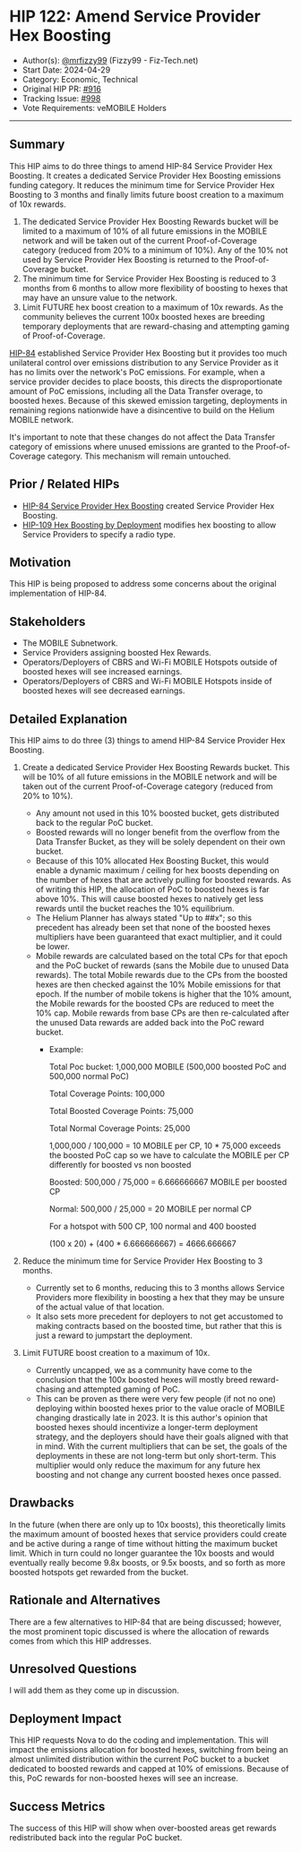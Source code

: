 # HIP 122: Amend Service Provider Hex Boosting

- Author(s): [@mrfizzy99](https://github.com/mrfizzy99) (Fizzy99 - Fiz-Tech.net)
- Start Date: 2024-04-29
- Category: Economic, Technical
- Original HIP PR: [#916](https://github.com/helium/HIP/pull/916)
- Tracking Issue: [#998](https://github.com/helium/HIP/issues/998)
- Vote Requirements: veMOBILE Holders

---

## Summary

This HIP aims to do three things to amend HIP-84 Service Provider Hex Boosting. It creates a dedicated Service Provider Hex Boosting emissions funding category. It reduces the minimum time for Service Provider Hex Boosting to 3 months and finally limits future boost creation to a maximum of 10x rewards.

1. The dedicated Service Provider Hex Boosting Rewards bucket will be limited to a maximum of 10% of all future emissions in the MOBILE network and will be taken out of the current Proof-of-Coverage category (reduced from 20% to a minimum of 10%). Any of the 10% not used by Service Provider Hex Boosting is returned to the Proof-of-Coverage bucket.
2. The minimum time for Service Provider Hex Boosting is reduced to 3 months from 6 months to allow more flexibility of boosting to hexes that may have an unsure value to the network.
3. Limit FUTURE hex boost creation to a maximum of 10x rewards. As the community believes the current 100x boosted hexes are breeding temporary deployments that are reward-chasing and attempting gaming of Proof-of-Coverage.

[HIP-84](./0084-service-provider-hex-boosting.md) established Service Provider Hex Boosting but it provides too much unilateral control over emissions distribution to any Service Provider as it has no limits over the network's PoC emissions. For example, when a service provider decides to place boosts, this directs the disproportionate amount of PoC emissions, including all the Data Transfer overage, to boosted hexes. Because of this skewed emission targeting, deployments in remaining regions nationwide have a disincentive to build on the Helium MOBILE network.

It's important to note that these changes do not affect the Data Transfer category of emissions where unused emissions are granted to the Proof-of-Coverage category. This mechanism will remain untouched.


## Prior / Related HIPs

* [HIP-84 Service Provider Hex Boosting](https://github.com/helium/HIP/blob/main/0084-service-provider-hex-boosting.md) created Service Provider Hex Boosting.
* [HIP-109 Hex Boosting by Deployment](https://github.com/helium/HIP/blob/main/0109-hex-boosting-by-deployment.md) modifies hex boosting to allow Service Providers to specify a radio type.

## Motivation

This HIP is being proposed to address some concerns about the original implementation of HIP-84.

## Stakeholders

- The MOBILE Subnetwork.
- Service Providers assigning boosted Hex Rewards.
- Operators/Deployers of CBRS and Wi-Fi MOBILE Hotspots outside of boosted hexes will see increased earnings.
- Operators/Deployers of CBRS and Wi-Fi MOBILE Hotspots inside of boosted hexes will see decreased earnings.

## Detailed Explanation

This HIP aims to do three (3) things to amend HIP-84 Service Provider Hex Boosting.

1. Create a dedicated Service Provider Hex Boosting Rewards bucket. This will be 10% of all future emissions in the MOBILE network and will be taken out of the current Proof-of-Coverage category (reduced from 20% to 10%).
   - Any amount not used in this 10% boosted bucket, gets distributed back to the regular PoC bucket.
   - Boosted rewards will no longer benefit from the overflow from the Data Transfer Bucket, as they will be solely dependent on their own bucket.
   - Because of this 10% allocated Hex Boosting Bucket, this would enable a dynamic maximum / ceiling for hex boosts depending on the number of hexes that are actively pulling for boosted rewards. As of writing this HIP, the allocation of PoC to boosted hexes is far above 10%. This will cause boosted hexes to natively get less rewards until the bucket reaches the 10% equilibrium.
   - The Helium Planner has always stated "Up to ##x"; so this precedent has already been set that none of the boosted hexes multipliers have been guaranteed that exact multiplier, and it could be lower.
   - Mobile rewards are calculated based on the total CPs for that epoch and the PoC bucket of rewards (sans the Mobile due to unused Data rewards). The total Mobile rewards due to the CPs from the boosted hexes are then checked against the 10% Mobile emissions for that epoch. If the number of mobile tokens is higher that the 10% amount, the Mobile rewards for the boosted CPs are reduced  to meet the 10% cap. Mobile rewards from base CPs are then re-calculated after the unused Data rewards are added back into the PoC reward bucket.
      - Example:

         Total Poc bucket: 1,000,000 MOBILE  (500,000 boosted PoC and 500,000 normal PoC)
   
         Total Coverage Points: 100,000
      
         Total Boosted Coverage Points: 75,000
      
         Total Normal Coverage Points: 25,000
      
         1,000,000 / 100,000 = 10 MOBILE per CP, 10 * 75,000 exceeds the boosted PoC cap so we have to calculate the MOBILE per CP differently for boosted vs non boosted
     
         Boosted: 500,000 / 75,000 = 6.666666667 MOBILE per boosted CP
     
         Normal: 500,000 / 25,000 = 20 MOBILE per normal CP
     
         For a hotspot with 500 CP, 100 normal and 400 boosted
     
         (100 x 20) + (400 * 6.666666667) = 4666.666667


3. Reduce the minimum time for Service Provider Hex Boosting to 3 months.
   - Currently set to 6 months, reducing this to 3 months allows Service Providers more flexibility in boosting a hex that they may be unsure of the actual value of that location.
   - It also sets more precedent for deployers to not get accustomed to making contracts based on the boosted time, but rather that this is just a reward to jumpstart the deployment.

4. Limit FUTURE boost creation to a maximum of 10x.
   - Currently uncapped, we as a community have come to the conclusion that the 100x boosted hexes will mostly breed reward-chasing and attempted gaming of PoC.
   - This can be proven as there were very few people (if not no one) deploying within boosted hexes prior to the value oracle of MOBILE changing drastically late in 2023. It is this author's opinion that boosted hexes should incentivize a longer-term deployment strategy, and the deployers should have their goals aligned with that in mind. With the current multipliers that can be set, the goals of the deployments in these are not long-term but only short-term. This multiplier would only reduce the maximum for any future hex boosting and not change any current boosted hexes once passed.


## Drawbacks

In the future (when there are only up to 10x boosts), this theoretically limits the maximum amount of boosted hexes that service providers could create and be active during a range of time without hitting the maximum bucket limit. Which in turn could no longer guarantee the 10x boosts and would eventually really become 9.8x boosts, or 9.5x boosts, and so forth as more boosted hotspots get rewarded from the bucket.

## Rationale and Alternatives

There are a few alternatives to HIP-84 that are being discussed; however, the most prominent topic discussed is where the allocation of rewards comes from which this HIP addresses.

## Unresolved Questions

I will add them as they come up in discussion.

## Deployment Impact

This HIP requests Nova to do the coding and implementation. This will impact the emissions allocation for boosted hexes, switching from being an almost unlimited distribution within the current PoC bucket to a bucket dedicated to boosted rewards and capped at 10% of emissions. Because of this, PoC rewards for non-boosted hexes will see an increase.


## Success Metrics

The success of this HIP will show when over-boosted areas get rewards redistributed back into the regular PoC bucket.

